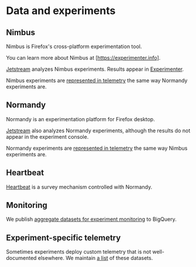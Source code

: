# Data and experiments

## Nimbus

Nimbus is Firefox's cross-platform experimentation tool.

You can learn more about Nimbus at [https://experimenter.info].

[Jetstream](datasets/jetstream.md) analyzes Nimbus experiments. Results appear in [Experimenter](https://experimenter.services.mozilla.com).

Nimbus experiments are [represented in telemetry](datasets/experiment_telemetry.md) the same way Normandy experiments are.

## Normandy

Normandy is an experimentation platform for Firefox desktop.

[Jetstream](datasets/jetstream.md) also analyzes Normandy experiments, although the results do not appear in the experiment console.

Normandy experiments are [represented in telemetry](datasets/experiment_telemetry.md) the same way Nimbus experiments are.

## Heartbeat

[Heartbeat](datasets/heartbeat.md) is a survey mechanism controlled with Normandy.

## Monitoring

We publish [aggregate datasets for experiment monitoring](datasets/experiment_monitoring.md) to BigQuery.

## Experiment-specific telemetry

Sometimes experiments deploy custom telemetry that is not well-documented elsewhere.
We maintain [a list](datasets/dynamic_telemetry.md) of these datasets.
